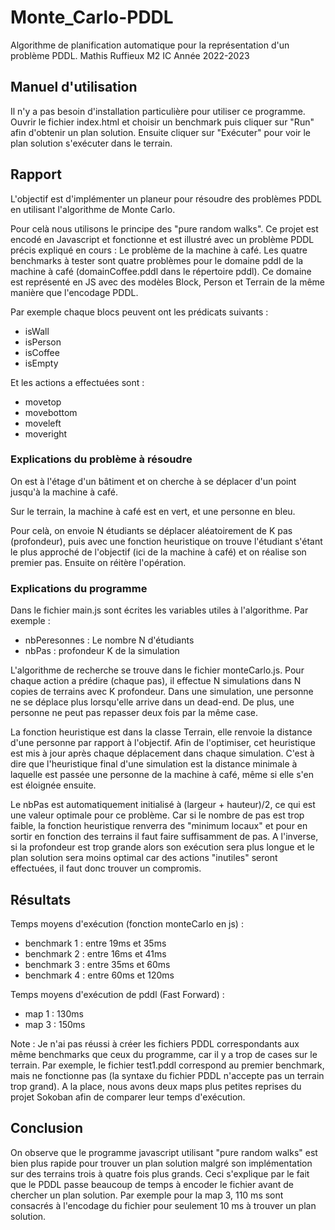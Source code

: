 # Monte_Carlo-PDDL
Algorithme de planification automatique pour la représentation d'un problème PDDL.
Mathis Ruffieux
M2 IC 
Année 2022-2023


## Manuel d'utilisation 

Il n'y a pas besoin d'installation particulière pour utiliser ce programme.
Ouvrir le fichier index.html et choisir un benchmark puis cliquer sur "Run" afin d'obtenir un plan solution.
Ensuite cliquer sur "Exécuter" pour voir le plan solution s'exécuter dans le terrain.


## Rapport

L'objectif est d'implémenter un planeur pour résoudre des problèmes PDDL en utilisant l'algorithme de Monte Carlo.

Pour celà nous utilisons le principe des "pure random walks". 
Ce projet est encodé en Javascript et fonctionne et est illustré avec un problème PDDL précis expliqué en cours : Le problème de la machine à café.
Les quatre benchmarks à tester sont quatre problèmes pour le domaine pddl de la machine à café (domainCoffee.pddl dans le répertoire pddl).
Ce domaine est représenté en JS avec des modèles Block, Person et Terrain de la même manière que l'encodage PDDL. 

Par exemple chaque blocs peuvent ont les prédicats suivants : 
- isWall
- isPerson
- isCoffee
- isEmpty

Et les actions a effectuées sont :
- movetop
- movebottom
- moveleft
- moveright

### Explications du problème à résoudre 
On est à l'étage d'un bâtiment et on cherche à se déplacer d'un point jusqu'à la machine à café. 

Sur le terrain, la machine à café est en vert, et une personne en bleu.

Pour celà, on envoie N étudiants se déplacer aléatoirement de K pas (profondeur), puis avec une fonction heuristique on trouve l'étudiant s'étant le plus approché de l'objectif (ici de la machine à café) et on réalise son premier pas. Ensuite on réitère l'opération. 

### Explications du programme
Dans le fichier main.js sont écrites les variables utiles à l'algorithme. Par exemple :
- nbPeresonnes : Le nombre N d'étudiants 
- nbPas : profondeur K de la simulation 

L'algorithme de recherche se trouve dans le fichier monteCarlo.js.
Pour chaque action a prédire (chaque pas), il effectue N simulations dans N copies de terrains avec K profondeur. 
Dans une simulation, une personne ne se déplace plus lorsqu'elle arrive dans un dead-end. De plus, une personne ne peut pas repasser deux fois par la même case. 

La fonction heuristique est dans la classe Terrain, elle renvoie la distance d'une personne par rapport à l'objectif. 
Afin de l'optimiser, cet heuristique est mis à jour après chaque déplacement dans chaque simulation. C'est à dire que l'heuristique final d'une simulation est la distance minimale à laquelle est passée une personne de la machine à café, même si elle s'en est éloignée ensuite.

Le nbPas est automatiquement initialisé à (largeur + hauteur)/2, ce qui est une valeur optimale pour ce problème. Car si le nombre de pas est trop faible, la fonction heuristique renverra des "minimum locaux" et pour en sortir en fonction des terrains il faut faire suffisamment de pas. 
A l'inverse, si la profondeur est trop grande alors son exécution sera plus longue et le plan solution sera moins optimal car des actions "inutiles" seront effectuées, il faut donc trouver un compromis.


## Résultats

Temps moyens d'exécution (fonction monteCarlo en js) : 
- benchmark 1 : entre 19ms et 35ms
- benchmark 2 : entre 16ms et 41ms
- benchmark 3 : entre 35ms et 60ms
- benchmark 4 : entre 60ms et 120ms

Temps moyens d'exécution de pddl (Fast Forward) : 
- map 1 : 130ms
- map 3 : 150ms


Note : Je n'ai pas réussi à créer les fichiers PDDL correspondants aux même benchmarks que ceux du programme, car il y a trop de cases sur le terrain. Par exemple, le fichier test1.pddl correspond au premier benchmark, mais ne fonctionne pas (la syntaxe du fichier PDDL n'accepte pas un terrain trop grand). A la place, nous avons deux maps plus petites reprises du projet Sokoban afin de comparer leur temps d'exécution.


## Conclusion

On observe que le programme javascript utilisant "pure random walks" est bien plus rapide pour trouver un plan solution malgré son implémentation sur des terrains trois à quatre fois plus grands.
Ceci s'explique par le fait que le PDDL passe beaucoup de temps à encoder le fichier avant de chercher un plan solution. 
Par exemple pour la map 3, 110 ms sont consacrés à l'encodage du fichier pour seulement 10 ms à trouver un plan solution.
